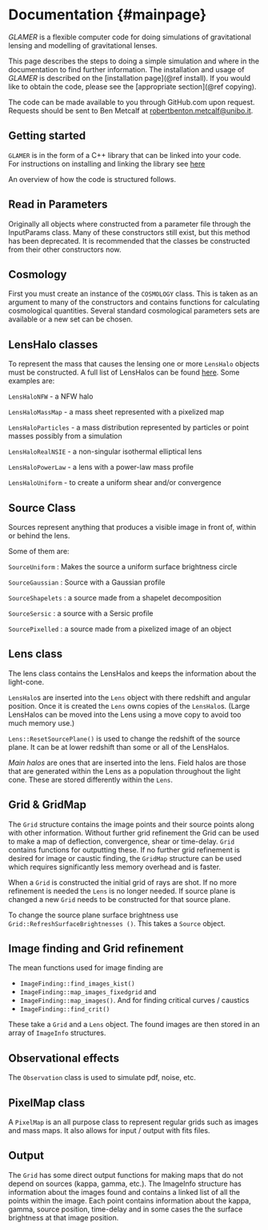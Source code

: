 Documentation                                                        {#mainpage}
=============

*GLAMER* is a flexible computer code for doing simulations of gravitational
lensing and modelling of gravitational lenses.

This page describes the steps to doing a simple simulation and where in the
documentation to find further information. The installation and usage of
*GLAMER* is described on the [installation page](@ref install). If you would
like to obtain the code, please see the [appropriate section](@ref copying).

The code can be made available to you through GitHub.com upon request.  Requests should be sent to Ben Metcalf at robertbenton.metcalf@unibo.it.

Getting started
---------------

`GLAMER` is in the form of a C++ library that can be linked into your code.  
For instructions on installing and linking the library see [here](http://metcalf1.bo.astro.it/wiki/projects/glamer/GLAMER.html)


An overview of how the code is structured follows.


Read in Parameters
----------------------------

Originally all objects where constructed from a parameter file through the InputParams class.  Many of these constructors still exist, but this method has been deprecated.  It is recommended that the classes be constructed from their other constructors now.

Cosmology
---------

First you must create an instance of the `COSMOLOGY` class.  This is taken as an argument to many of the constructors and contains functions for calculating cosmological quantities.  Several standard cosmological parameters sets are available 
or a new set can be chosen.

LensHalo classes
-----------------
To represent the mass that causes the lensing one or more `LensHalo` objects must be constructed.  A full list of LensHalos can be found [here](file:///Users/bmetcalf/Glamer/Doc/html/classes.html).  Some examples are:



`LensHaloNFW` - a NFW halo

`LensHaloMassMap` - a mass sheet represented with a pixelized map

`LensHaloParticles` - a mass distribution represented by particles or point masses possibly from a simulation

`LensHaloRealNSIE` - a non-singular isothermal elliptical lens

`LensHaloPowerLaw` - a lens with a power-law mass profile

`LensHaloUniform` - to create a uniform shear and/or convergence


Source Class
------------------

Sources represent anything that produces a visible image in front of, within or behind the lens.  

Some of them are:

`SourceUniform` : Makes the source a uniform surface brightness circle

`SourceGaussian` : Source with a Gaussian profile

`SourceShapelets` : a source made from a shapelet decomposition 

`SourceSersic` : a source with a Sersic profile

`SourcePixelled` : a source made from a pixelized image of an object


Lens class
----------

The lens class contains the LensHalos and keeps the information about the light-cone.  

`LensHalo`s are inserted into the `Lens` object with there redshift and angular position.  Once it is created the `Lens` owns copies of the `LensHalo`s. (Large LensHalos can be moved into the Lens using a move copy to avoid too much memory use.)

`Lens::ResetSourcePlane()` is used to change the redshift of the source plane.  It can be at lower redshift than some or all of the LensHalos.

*Main halos* are ones that are inserted into the lens. Field halos are those that are generated within the Lens as a population throughout the light cone.  These are stored differently within the `Lens`.


Grid & GridMap
--------------

The `Grid` structure contains the image points and their source points along with other information. Without further grid refinement the Grid can be used to make a map of deflection, convergence, shear or time-delay. `Grid` contains functions for outputting these. If no further grid refinement is desired for image or caustic finding, the `GridMap` structure can be used which requires significantly less memory overhead and is faster.

When a `Grid` is constructed the initial grid of rays are shot.  If no more refinement is needed the `Lens` is no longer needed.  If source plane is changed a new `Grid` needs to be constructed for that source plane.

To change the source plane surface brightness use `Grid::RefreshSurfaceBrightnesses ()`.  This takes a `Source` object.



Image finding and Grid refinement
---------------------------------

The mean functions used for image finding are

-   `ImageFinding::find_images_kist()` 
-   `ImageFinding::map_images_fixedgrid` and
-   `ImageFinding::map_images()`.
And for finding critical curves / caustics
-   `ImageFinding::find_crit()`

These take a `Grid` and a `Lens` object. The found images are then stored in an
array of `ImageInfo` structures.


Observational effects 
----------------------

The `Observation` class is used to simulate pdf, noise, etc.


PixelMap class
--------------

A `PixelMap` is an all purpose class to represent regular grids such as images and mass maps.  It also allows for input / output with fits files.


Output
------

The `Grid` has some direct output functions for making maps that do not depend
on sources (kappa, gamma, etc.). The ImageInfo structure has information about the images found and contains a linked list of all the points within the
image. Each point contains information about the kappa, gamma, source position,
time-delay and in some cases the the surface brightness at that image position.
